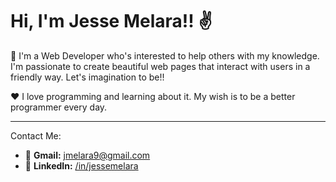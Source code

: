 # Hi, I'm Jesse Melara!! ✌
💼 I'm a Web Developer who's interested to help others with my knowledge. I'm passionate to create beautiful web pages that interact with users in a friendly way.
Let's imagination to be!!

❤ I love programming and learning about it. My wish is to be a better programmer every day.
***

Contact Me: 
- 📧 **Gmail:** jmelara9@gmail.com
- 📮 **LinkedIn:** [/in/jessemelara](https://www.linkedin.com/in/jessemelara/)
